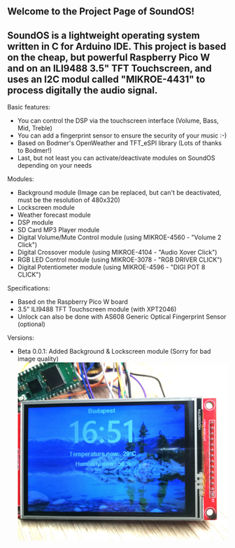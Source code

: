 Welcome to the Project Page of SoundOS!
---------------------------------------
SoundOS is a lightweight operating system written in C for Arduino IDE.
This project is based on the cheap, but powerful Raspberry Pico W and on an ILI9488 3.5" TFT Touchscreen,
and uses an I2C modul called "MIKROE-4431" to process digitally the audio signal.
---------------------------------------------------------------------------------------------------------
Basic features:
 - You can control the DSP via the touchscreen interface (Volume, Bass, Mid, Treble)
 - You can add a fingerprint sensor to ensure the security of your music :-)
 - Based on Bodmer's OpenWeather and TFT_eSPI library (Lots of thanks to Bodmer!)
 - Last, but not least you can activate/deactivate modules on SoundOS depending on your needs
 
Modules:
 - Background module (Image can be replaced, but can't be deactivated, must be the resolution of 480x320)
 - Lockscreen module
 - Weather forecast module
 - DSP module
 - SD Card MP3 Player module
 - Digital Volume/Mute Control module (using MIKROE-4560 - "Volume 2 Click")
 - Digital Crossover module (using MIKROE-4104 - "Audio Xover Click")
 - RGB LED Control module (using MIKROE-3078 - "RGB DRIVER CLICK")
 - Digital Potentiometer module (using MIKROE-4596 - "DIGI POT 8 CLICK")

 
Specifications:
 - Based on the Raspberry Pico W board
 - 3.5" ILI9488 TFT Touchscreen module (with XPT2046)
 - Unlock can also be done with AS608 Generic Optical Fingerprint Sensor (optional)
 
Versions:
 - Beta 0.0.1: Added Background & Lockscreen module (Sorry for bad image quality)
 ![Alt text](/Images/0-0-1_Beta.jpg)